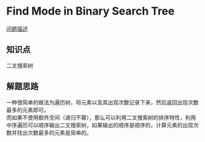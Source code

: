 # Find Mode in Binary Search Tree

[问题描述](https://leetcode.com/problems/find-mode-in-binary-search-tree/)

## 知识点

二叉搜索树

## 解题思路

一种很简单的做法为遍历树，将元素以及其出现次数记录下来，然后返回出现次数最多的元素即可。  
而如果不使用额外空间（递归不算），那么可以利用二叉搜索树的排序特性，利用中序遍历可以顺序输出二叉搜索树，如果输出的顺序是顺序的，计算元素的出现次数并找出次数最多的元素是简单的。
